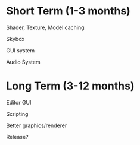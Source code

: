 # Short Term (1-3 months)

Shader, Texture, Model caching

Skybox

GUI system

Audio System

# Long Term (3-12 months)

Editor GUI

Scripting

Better graphics/renderer

Release?
